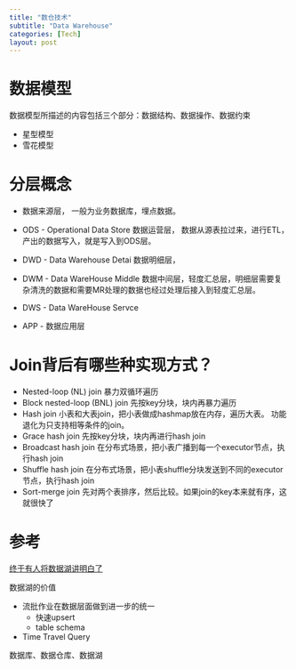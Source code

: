 ```yaml
---
title: "数仓技术"
subtitle: "Data Warehouse"
categories: [Tech]
layout: post
---
```



# 数据模型
数据模型所描述的内容包括三个部分：数据结构、数据操作、数据约束

* 星型模型
* 雪花模型

# 分层概念

* 数据来源层， 一般为业务数据库，埋点数据。

* ODS - Operational Data Store 数据运营层， 数据从源表拉过来，进行ETL，产出的数据写入，就是写入到ODS层。

* DWD - Data Warehouse Detai 数据明细层，

* DWM - Data WareHouse Middle 数据中间层，轻度汇总层，明细层需要复杂清洗的数据和需要MR处理的数据也经过处理后接入到轻度汇总层。

* DWS - Data WareHouse Servce

* APP - 数据应用层



# Join背后有哪些种实现方式？

* Nested-loop (NL) join 暴力双循环遍历
* Block nested-loop (BNL) join 先按key分块，块内再暴力遍历
* Hash join 小表和大表join，把小表做成hashmap放在内存，遍历大表。 功能退化为只支持相等条件的join。
* Grace hash join  先按key分块，块内再进行hash join
* Broadcast hash join 在分布式场景，把小表广播到每一个executor节点，执行hash join
* Shuffle hash join 在分布式场景，把小表shuffle分块发送到不同的executor节点，执行hash join
* Sort-merge join  先对两个表排序，然后比较。如果join的key本来就有序，这就很快了


# 参考

[终于有人将数据湖讲明白了](https://view.inews.qq.com/a/20210909A0ARO400)

数据湖的价值
* 流批作业在数据层面做到进一步的统一
  * 快速upsert
  * table schema
* Time Travel Query

数据库、数据仓库、数据湖
